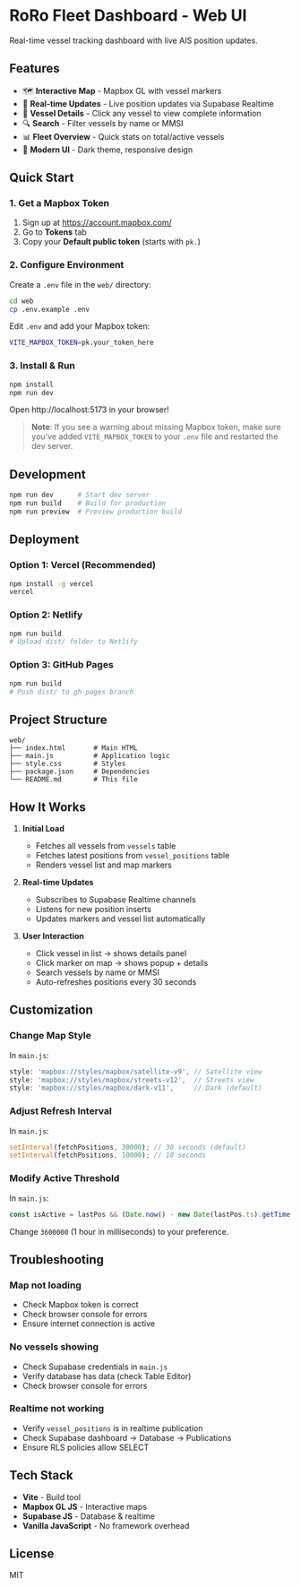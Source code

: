 # RoRo Fleet Dashboard - Web UI

Real-time vessel tracking dashboard with live AIS position updates.

## Features

- 🗺️ **Interactive Map** - Mapbox GL with vessel markers
- 📍 **Real-time Updates** - Live position updates via Supabase Realtime
- 🚢 **Vessel Details** - Click any vessel to view complete information
- 🔍 **Search** - Filter vessels by name or MMSI
- 📊 **Fleet Overview** - Quick stats on total/active vessels
- 🎨 **Modern UI** - Dark theme, responsive design

## Quick Start

### 1. Get a Mapbox Token

1. Sign up at https://account.mapbox.com/
2. Go to **Tokens** tab
3. Copy your **Default public token** (starts with `pk.`)

### 2. Configure Environment

Create a `.env` file in the `web/` directory:

```bash
cd web
cp .env.example .env
```

Edit `.env` and add your Mapbox token:

```bash
VITE_MAPBOX_TOKEN=pk.your_token_here
```

### 3. Install & Run

```bash
npm install
npm run dev
```

Open http://localhost:5173 in your browser!

> **Note**: If you see a warning about missing Mapbox token, make sure you've added `VITE_MAPBOX_TOKEN` to your `.env` file and restarted the dev server.

## Development

```bash
npm run dev      # Start dev server
npm run build    # Build for production
npm run preview  # Preview production build
```

## Deployment

### Option 1: Vercel (Recommended)

```bash
npm install -g vercel
vercel
```

### Option 2: Netlify

```bash
npm run build
# Upload dist/ folder to Netlify
```

### Option 3: GitHub Pages

```bash
npm run build
# Push dist/ to gh-pages branch
```

## Project Structure

```
web/
├── index.html       # Main HTML
├── main.js          # Application logic
├── style.css        # Styles
├── package.json     # Dependencies
└── README.md        # This file
```

## How It Works

1. **Initial Load**
   - Fetches all vessels from `vessels` table
   - Fetches latest positions from `vessel_positions` table
   - Renders vessel list and map markers

2. **Real-time Updates**
   - Subscribes to Supabase Realtime channels
   - Listens for new position inserts
   - Updates markers and vessel list automatically

3. **User Interaction**
   - Click vessel in list → shows details panel
   - Click marker on map → shows popup + details
   - Search vessels by name or MMSI
   - Auto-refreshes positions every 30 seconds

## Customization

### Change Map Style

In `main.js`:

```javascript
style: 'mapbox://styles/mapbox/satellite-v9', // Satellite view
style: 'mapbox://styles/mapbox/streets-v12',  // Streets view
style: 'mapbox://styles/mapbox/dark-v11',     // Dark (default)
```

### Adjust Refresh Interval

In `main.js`:

```javascript
setInterval(fetchPositions, 30000); // 30 seconds (default)
setInterval(fetchPositions, 10000); // 10 seconds
```

### Modify Active Threshold

In `main.js`:

```javascript
const isActive = lastPos && (Date.now() - new Date(lastPos.ts).getTime()) < 3600000; // 1 hour
```

Change `3600000` (1 hour in milliseconds) to your preference.

## Troubleshooting

### Map not loading

- Check Mapbox token is correct
- Check browser console for errors
- Ensure internet connection is active

### No vessels showing

- Check Supabase credentials in `main.js`
- Verify database has data (check Table Editor)
- Check browser console for errors

### Realtime not working

- Verify `vessel_positions` is in realtime publication
- Check Supabase dashboard → Database → Publications
- Ensure RLS policies allow SELECT

## Tech Stack

- **Vite** - Build tool
- **Mapbox GL JS** - Interactive maps
- **Supabase JS** - Database & realtime
- **Vanilla JavaScript** - No framework overhead

## License

MIT

